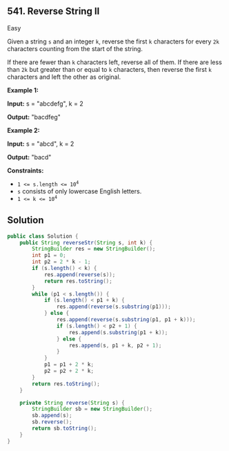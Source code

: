 ## 541\. Reverse String II

Easy

Given a string `s` and an integer `k`, reverse the first `k` characters for every `2k` characters counting from the start of the string.

If there are fewer than `k` characters left, reverse all of them. If there are less than `2k` but greater than or equal to `k` characters, then reverse the first `k` characters and left the other as original.

**Example 1:**

**Input:** s = "abcdefg", k = 2

**Output:** "bacdfeg"

**Example 2:**

**Input:** s = "abcd", k = 2

**Output:** "bacd"

**Constraints:**

*   <code>1 <= s.length <= 10<sup>4</sup></code>
*   `s` consists of only lowercase English letters.
*   <code>1 <= k <= 10<sup>4</sup></code>

## Solution

```java
public class Solution {
    public String reverseStr(String s, int k) {
        StringBuilder res = new StringBuilder();
        int p1 = 0;
        int p2 = 2 * k - 1;
        if (s.length() < k) {
            res.append(reverse(s));
            return res.toString();
        }
        while (p1 < s.length()) {
            if (s.length() < p1 + k) {
                res.append(reverse(s.substring(p1)));
            } else {
                res.append(reverse(s.substring(p1, p1 + k)));
                if (s.length() < p2 + 1) {
                    res.append(s.substring(p1 + k));
                } else {
                    res.append(s, p1 + k, p2 + 1);
                }
            }
            p1 = p1 + 2 * k;
            p2 = p2 + 2 * k;
        }
        return res.toString();
    }

    private String reverse(String s) {
        StringBuilder sb = new StringBuilder();
        sb.append(s);
        sb.reverse();
        return sb.toString();
    }
}
```